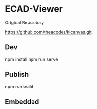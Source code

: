 # ECAD-Viewer

Original Repository

https://github.com/theacodes/kicanvas.git

## Dev

npm install
npm run serve

## Publish

npm run build

## Embedded
